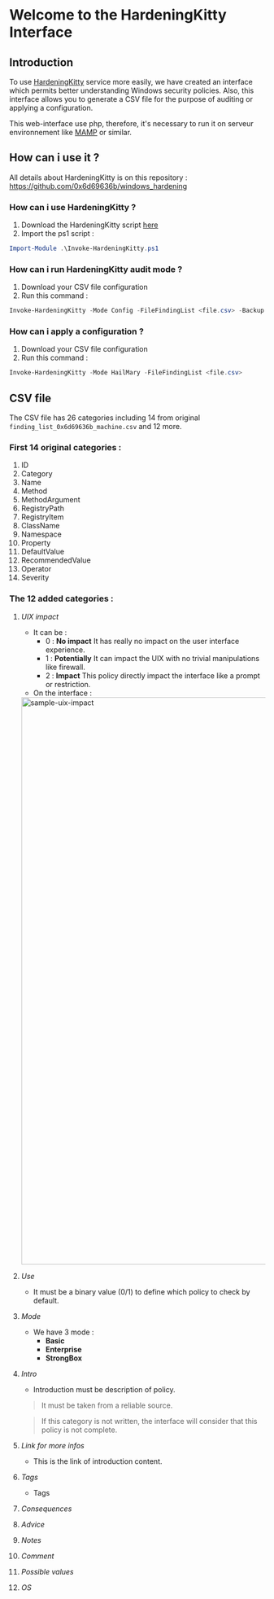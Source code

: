 # Welcome to the HardeningKitty Interface

## Introduction

To use [HardeningKitty](https://github.com/0x6d69636b/windows_hardening) service more easily, we have created an interface which permits better understanding Windows security policies. Also, this interface allows you to generate a CSV file for the purpose of auditing or applying a configuration.

This web-interface use php, therefore, it's necessary to run it on serveur environnement like [MAMP](https://www.mamp.info/en/downloads/) or similar.

## How can i use it ?

All details about HardeningKitty is on this repository : https://github.com/0x6d69636b/windows_hardening

### How can i use HardeningKitty ?
1. Download the HardeningKitty script [here](https://github.com/0x6d69636b/windows_hardening)
2. Import the ps1 script :
```powershell
Import-Module .\Invoke-HardeningKitty.ps1
```

### How can i run HardeningKitty audit mode ?
1. Download your CSV file configuration
2. Run this command :
```powershell
Invoke-HardeningKitty -Mode Config -FileFindingList <file.csv> -Backup
```

### How can i apply a configuration ?
1. Download your CSV file configuration
2. Run this command :
```powershell
Invoke-HardeningKitty -Mode HailMary -FileFindingList <file.csv>
```

## CSV file

The CSV file has 26 categories including 14 from original `finding_list_0x6d69636b_machine.csv` and 12 more.

### First 14 original categories :

1. ID
2. Category
3. Name
4. Method
5. MethodArgument
6. RegistryPath
7. RegistryItem
8. ClassName
9. Namespace
10. Property
11. DefaultValue
12. RecommendedValue
13. Operator
14. Severity

### The 12 added categories :

1. _UIX impact_
    - It can be :
      - 0 : **No impact** It has really no impact on the user interface experience.
      - 1 : **Potentially** It can impact the UIX with no trivial manipulations like firewall.
      - 2 : **Impact** This policy directly impact the interface like a prompt or restriction.
    - On the interface :
    <img width="1115" alt="sample-uix-impact" src="https://user-images.githubusercontent.com/34421892/123649629-34250700-d82a-11eb-9a7c-92774a5e923d.png">

2. _Use_
    - It must be a binary value (0/1) to define which policy to check by default.

3. _Mode_
    - We have 3 mode :
      - **Basic**
      - **Enterprise**
      - **StrongBox**

4. _Intro_
    - Introduction must be description of policy.
    
    > It must be taken from a reliable source.

    > If this category is not written, the interface will consider that this policy is not complete.
  

5. _Link for more infos_ 
    - This is the link of introduction content.

6. _Tags_ 
    - Tags 


7. _Consequences_

8. _Advice_

9. _Notes_

10. _Comment_

11. _Possible values_

12. _OS_
